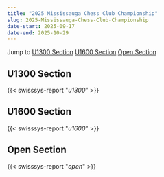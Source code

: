 ```yaml
---
title: "2025 Mississauga Chess Club Championship"
slug: 2025-Mississauga-Chess-Club-Championship
date-start: 2025-09-17
date-end: 2025-10-29
---
```


Jump to [U1300 Section](#u1300-section)
[U1600 Section](#u1600-section)
[Open Section](#open-section)

## U1300 Section
{{< swisssys-report "*u1300*" >}}

## U1600 Section
{{< swisssys-report "*u1600*" >}}

## Open Section
{{< swisssys-report "*open*" >}}